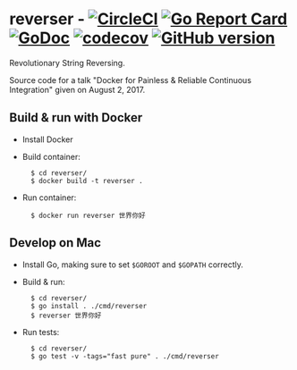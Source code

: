 # reverser - [![CircleCI](https://circleci.com/gh/LilyLambda/reverser.svg?style=svg&circle-token=eed3aa531adffca69a3011ceaf9f9b5cba953178)](https://circleci.com/gh/LilyLambda/reverser) [![Go Report Card](https://goreportcard.com/badge/github.com/lilylambda/reverser)](https://goreportcard.com/report/github.com/lilylambda/reverser) [![GoDoc](https://godoc.org/github.com/lilylambda/reverser?status.svg)](http://godoc.org/github.com/lilylambda/reverser) [![codecov](https://codecov.io/gh/lilylambda/reverser/branch/master/graph/badge.svg)](https://codecov.io/gh/lilylambda/reverser) [![GitHub version](https://badge.fury.io/gh/LilyLambda%2Freverser.svg)](https://badge.fury.io/gh/LilyLambda%2Freverser)

Revolutionary String Reversing.

Source code for a talk "Docker for Painless & Reliable Continuous Integration" given on August 2, 2017.

## Build & run with Docker

- Install Docker
- Build container:

        $ cd reverser/
        $ docker build -t reverser .

- Run container:

        $ docker run reverser 世界你好

## Develop on Mac

- Install Go, making sure to set `$GOROOT` and `$GOPATH` correctly.

- Build & run:

        $ cd reverser/
        $ go install . ./cmd/reverser
        $ reverser 世界你好

- Run tests:

        $ cd reverser/
        $ go test -v -tags="fast pure" . ./cmd/reverser